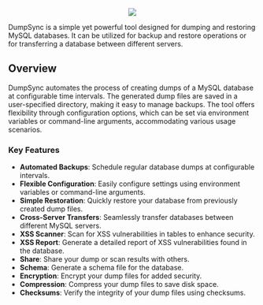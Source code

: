 <div align='center'><img src='https://camo.githubusercontent.com/bba1e2629a190a9a11efa835abf931ffd18488d4479ab45898a93c899d59fa2a/68747470733a2f2f692e696d6775722e636f6d2f4e376d573934332e706e67'/></div>

DumpSync is a simple yet powerful tool designed for dumping and restoring MySQL databases. It can be utilized for backup and restore operations or for transferring a database between different servers.

## Overview

DumpSync automates the process of creating dumps of a MySQL database at configurable time intervals. The generated dump files are saved in a user-specified directory, making it easy to manage backups. The tool offers flexibility through configuration options, which can be set via environment variables or command-line arguments, accommodating various usage scenarios.

### Key Features

- **Automated Backups**: Schedule regular database dumps at configurable intervals.
- **Flexible Configuration**: Easily configure settings using environment variables or command-line arguments.
- **Simple Restoration**: Quickly restore your database from previously created dump files.
- **Cross-Server Transfers**: Seamlessly transfer databases between different MySQL servers.
- **XSS Scanner**: Scan for XSS vulnerabilities in tables to enhance security.
- **XSS Report**: Generate a detailed report of XSS vulnerabilities found in the database.
- **Share**: Share your dump or scan results with others.
- **Schema**: Generate a schema file for the database.
- **Encryption**: Encrypt your dump files for added security.
- **Compression**: Compress your dump files to save disk space.
- **Checksums**: Verify the integrity of your dump files using checksums.
